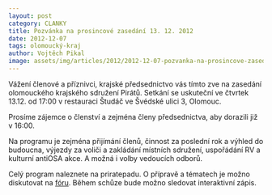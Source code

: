 ```yaml
---
layout: post
category: CLANKY
title: Pozvánka na prosincové zasedání 13. 12. 2012
date: 2012-12-07
tags: olomoucký-kraj
author: Vojtěch Pikal
image: assets/img/articles/2012/2012-12-07-pozvanka-na-prosincove-zasedani-13-12-2012.jpg   #751x422 pixelu
---
```

Vážení členové a příznivci, krajské předsednictvo vás tímto zve na zasedání olomouckého krajského sdružení Pirátů. Setkání se uskuteční ve čtvrtek 13.12. od 17:00 v restauraci Študáč ve Švédské ulici 3, Olomouc.

Prosíme zájemce o členství a zejména členy předsednictva, aby dorazili již v 16:00.

Na programu je zejména přijímání členů, činnost za poslední rok a výhled do budoucna, výjezdy za voliči a zakládání místních sdružení, uspořádání RV a kulturní antiOSA akce. A možná i volby vedoucích odborů.

Celý program naleznete na priratepadu. O přípravě a tématech je možno diskutovat na [fóru](https://forum.pirati.cz/olomoucky-kraj-f80/zasedani-13-12-ve-studaci-t14475.html). Během schůze bude možno sledovat interaktivní zápis.
